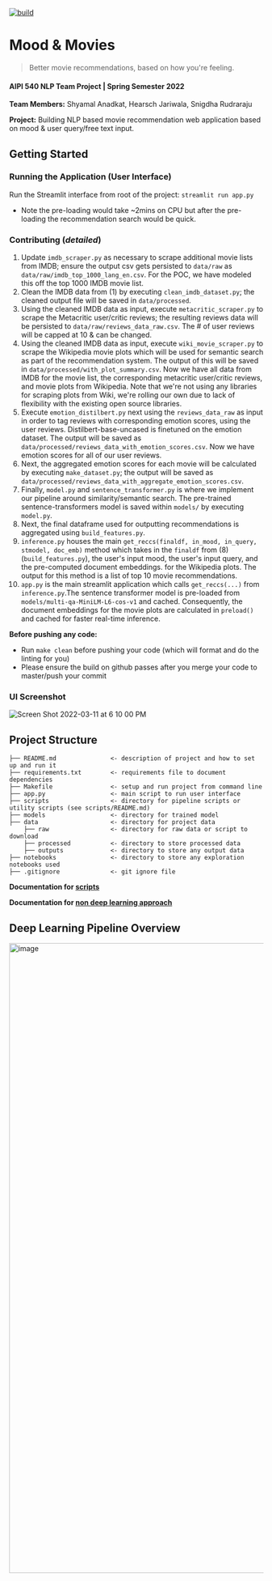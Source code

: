 [![build](https://github.com/shyamal-anadkat/AIPI540_NLP/actions/workflows/main.yml/badge.svg?branch=master)](https://github.com/shyamal-anadkat/AIPI540_NLP/actions/workflows/main.yml)

# Mood & Movies <br/>
> Better movie recommendations, based on how you're feeling.
#### AIPI 540 NLP Team Project | Spring Semester 2022

**Team Members:** Shyamal Anadkat, Hearsch Jariwala, Snigdha Rudraraju

**Project:** Building NLP based movie recommendation web application based on mood & user query/free text input. 

## Getting Started

### Running the Application (User Interface)

Run the Streamlit interface from root of the project: `streamlit run app.py`
- Note the pre-loading would take ~2mins on CPU but after the pre-loading the recommendation search would be quick.

### Contributing (_detailed_)

 1. Update `imdb_scraper.py` as necessary to scrape additional movie lists from IMDB; ensure the output csv gets persisted
to `data/raw` as `data/raw/imdb_top_1000_lang_en.csv`. For the POC, we have modeled this off the top 1000 IMDB movie list. 
 2. Clean the IMDB data from (1) by executing `clean_imdb_dataset.py`; the cleaned output file will be saved in `data/processed`.
 3. Using the cleaned IMDB data as input, execute `metacritic_scraper.py` to scrape the Metacritic user/critic reviews;
the resulting reviews data will be persisted to `data/raw/reviews_data_raw.csv`. The # of user reviews will be capped at 10 & can be changed.
 4. Using the cleaned IMDB data as input, execute `wiki_movie_scraper.py` to scrape the Wikipedia movie plots which will
be used for semantic search as part of the recommendation system. The output of this will be saved in `data/processed/with_plot_summary.csv`.
Now we have all data from IMDB for the movie list, the corresponding metacritic user/critic reviews, and movie plots from Wikipedia. Note that we're not using any libraries for scraping plots from Wiki, we're rolling our own due to lack of flexibility with the existing open source libraries. 
 5. Execute `emotion_distilbert.py` next using the `reviews_data_raw` as input in order to tag reviews with corresponding 
emotion scores, using the user reviews. Distilbert-base-uncased is finetuned on the emotion dataset. 
The output will be saved as `data/processed/reviews_data_with_emotion_scores.csv`. Now we have emotion scores for all of our user reviews. 
 6. Next, the aggregated emotion scores for each movie will be calculated by executing `make_dataset.py`; the output will be saved
as `data/processed/reviews_data_with_aggregate_emotion_scores.csv`.
 7. Finally, `model.py` and `sentence_transformer.py` is where we implement our pipeline around similarity/semantic search. 
The pre-trained sentence-transformers model is saved within `models/` by executing `model.py`.
 8. Next, the final dataframe used for outputting recommendations is aggregated using `build_features.py`.
 9. `inference.py` houses the main `get_reccs(finaldf, in_mood, in_query, stmodel, doc_emb)` method which takes in the 
`finaldf` from (8) (`build_features.py`), the user's input mood, the user's input query, and the pre-computed document embeddings.
for the Wikipedia plots. The output for this method is a list of top 10 movie recommendations. 
 10. `app.py` is the main streamlit application which calls `get_reccs(...)` from `inference.py`.The sentence transformer model is pre-loaded from `models/multi-qa-MiniLM-L6-cos-v1` and cached. Consequently, the document embeddings for the movie plots are calculated in `preload()` and cached for faster real-time inference.

**Before pushing any code:**

* Run `make clean` before pushing your code (which will format and do the linting for you)
* Please ensure the build on github passes after you merge your code to master/push your commit 

### UI Screenshot

![Screen Shot 2022-03-11 at 6 10 00 PM](https://user-images.githubusercontent.com/12115186/158288113-06eaf36d-0ad1-4d2a-aee1-a84a7ffe16aa.png)


## Project Structure 

```
├── README.md               <- description of project and how to set up and run it
├── requirements.txt        <- requirements file to document dependencies
├── Makefile                <- setup and run project from command line
├── app.py                  <- main script to run user interface
├── scripts                 <- directory for pipeline scripts or utility scripts (see scripts/README.md)
├── models                  <- directory for trained model
├── data                    <- directory for project data
    ├── raw                 <- directory for raw data or script to download
    ├── processed           <- directory to store processed data
    ├── outputs             <- directory to store any output data
├── notebooks               <- directory to store any exploration notebooks used
├── .gitignore              <- git ignore file
```

**Documentation for [scripts](https://github.com/shyamal-anadkat/mood-n-movies/blob/master/scripts/README.md)**

**Documentation for [non deep learning approach](https://github.com/shyamal-anadkat/mood-n-movies/tree/master/scripts/non-dl)**

## Deep Learning Pipeline Overview 

<img width="1245" alt="image" src="https://user-images.githubusercontent.com/12115186/158284817-0287b006-501d-4078-a089-b4de7861818d.png">



